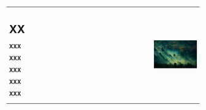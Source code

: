 <table border="0">
<tr>
        <td width="75%">
                <h1>XX</h1>
                <p><b>XXX</b></p>
                <p><b>XXX</b></p>
                <p><b>XXX</b></p>
                <p><b>XXX</b></p>
                <p><b>XXX</b></p>
        </td>
        <td width="25%">
                <img src="https://github.com/luyuting-susu/luyuting-susu.github.io/blob/master/%E5%BE%AE%E4%BF%A1%E5%9B%BE%E7%89%87_20191113172929.jpg" width=100%>
        </td>
</tr>
</table>
